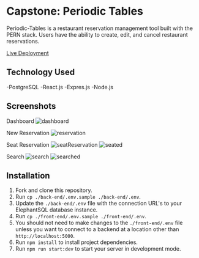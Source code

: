 # Capstone: Periodic Tables

Periodic-Tables is a restaurant reservation management tool built with the PERN stack.
Users have the ability to create, edit, and cancel restaurant reservations.

[Live Deployment](https://aw-reservations-front.herokuapp.com/dashboard)

## Technology Used
 -PostgreSQL
 -React.js
 -Expres.js
 -Node.js
 
## Screenshots

Dashboard
![dashboard](https://gyazo.com/11e691921d5abb7b00bffaf7fd5e57d0)

New Reservation
![reservation](https://gyazo.com/88505d85177e1c3325c758b41d9e258f)

Seat Reservation
![seatReservation](https://gyazo.com/30f449f9aefe756bf4803873c9999ee1)
![seated](https://gyazo.com/1989295b1721770d507b88558682e676)
 
Search
![search](https://gyazo.com/56ec365fde2ce661d864065e5c077187)
![searched](https://gyazo.com/b26f2310bb8e422771e6647e1f11688f)
 
## Installation

1. Fork and clone this repository.
1. Run `cp ./back-end/.env.sample ./back-end/.env`.
1. Update the `./back-end/.env` file with the connection URL's to your ElephantSQL database instance.
1. Run `cp ./front-end/.env.sample ./front-end/.env`.
1. You should not need to make changes to the `./front-end/.env` file unless you want to connect to a backend at a location other than `http://localhost:5000`.
1. Run `npm install` to install project dependencies.
1. Run `npm run start:dev` to start your server in development mode.
